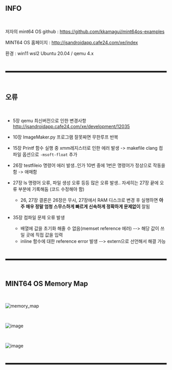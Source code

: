 ## INFO

<br>

저자의 mint64 OS github : https://github.com/kkamagui/mint64os-examples

MINT64 OS 홈페이지 : http://jsandroidapp.cafe24.com/xe/index

환경 : win11 wsl2 Ubuntu 20.04 / qemu 4.x

<br>
<hr style="border: 2px solid;">
<br>

## 오류

<br>

+ 5장 qemu 최신버전으로 인한 변경사항 http://jsandroidapp.cafe24.com/xe/development/12035

+ 10장 ImageMaker.py 프로그램 잘못짜면 무한루프 반복

+ 15장 Printf 함수 실행 중 xmm레지스터로 인한 에러 발생 -> makefile clang 컴파일 옵션으로 ```-msoft-float``` 추가

+ 26장 testfileio 명령어 에러 발생..인가 10번 중에 1번은 명령어가 정상으로 작동을 함 -> 애매함

+ 27장 ls 명령어 오류, 파일 생성 오류 등등 많은 오류 발생.. 자세히는 27장 끝에 오류 부분에 기록해둠 (코드 수정해야 함)

  + 26, 27장 결론은 26장은 무시, 27장에서 RAM 디스크로 변경 후 실행하면 **아주 매우 정말 엄청 스무스하게 빠르게 신속하게 정확하게 문제없이** 잘됨

+ 35장 컴파일 문제 오류 발생
  + 배열에 값을 초기화 해줄 수 없음(memset reference 에러) -->  해당 값이 쓰일 곳에 직접 값을 입력
  + inline 함수에 대한 reference error 발생 --> extern으로 선언해서 해결 가능

<br>
<hr style="border: 2px solid;">
<br>

## MINT64 OS Memory Map

<br>

![memory_map](https://user-images.githubusercontent.com/52172169/203483722-5504a36a-f0ad-4f19-a11b-bd9a587018fa.png)

<br>

![image](https://user-images.githubusercontent.com/52172169/203499023-16f11474-a2cc-4e06-b2f4-01b37b107a70.png)

<br>

![image](https://user-images.githubusercontent.com/52172169/206893844-3f7b6276-145b-4174-9e69-106876640ef9.png)


<br>
<hr style="border: 2px solid;">
<br>
